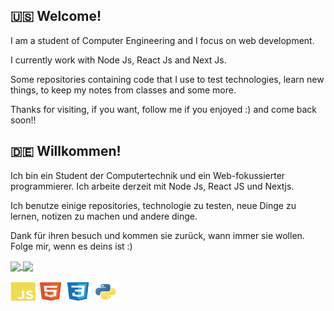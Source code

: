 ## 🇺🇸 Welcome!

I am a student of Computer Engineering and I focus on web development.

I currently work with Node Js, React Js and Next Js.

Some repositories containing code that I use to test technologies, learn new things, to keep my notes from classes and some more.

Thanks for visiting, if you want, follow me if you enjoyed :) and come back soon!!

## 🇩🇪 Willkommen!

Ich bin ein Student der Computertechnik und ein Web-fokussierter programmierer. Ich arbeite derzeit mit Node Js, React JS und Nextjs.

Ich benutze einige repositories, technologie zu testen, neue Dinge zu lernen, notizen zu machen und andere dinge.

Dank für ihren besuch und kommen sie zurück, wann immer sie wollen. Folge mir, wenn es deins ist :)

<a href="https://github.com/maira-costa">
  <img align="center" height="180rem" src="https://github-readme-stats.vercel.app/api?username=matheuspsantos&show_icons=true&theme=dracula">
</a>
<a href="https://github.com/maira-costa">
  <img align="center" height="180rem" src="https://github-readme-stats.vercel.app/api/top-langs/?username=&layout=compact&langs_count=7&theme=dracula">
</a>

<div style="display: inline_block"><br>
  <img align="center" alt="Js" height="30" width="40" src="https://raw.githubusercontent.com/devicons/devicon/master/icons/javascript/javascript-plain.svg">
  <img align="center" alt="HTML" height="30" width="40" src="https://raw.githubusercontent.com/devicons/devicon/master/icons/html5/html5-original.svg">
  <img align="center" alt="CSS" height="30" width="40" src="https://raw.githubusercontent.com/devicons/devicon/master/icons/css3/css3-original.svg">
  <img align="center" alt="Python" height="30" width="40" src="https://raw.githubusercontent.com/devicons/devicon/master/icons/python/python-original.svg">
 </div>
